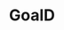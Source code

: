 ---
layout: post
title:  "GoalD"
link: https://github.com/lesunb/goald
image: https://htmlcolorcodes.com/assets/images/colors/gray-color-solid-background-1920x1080.png
---